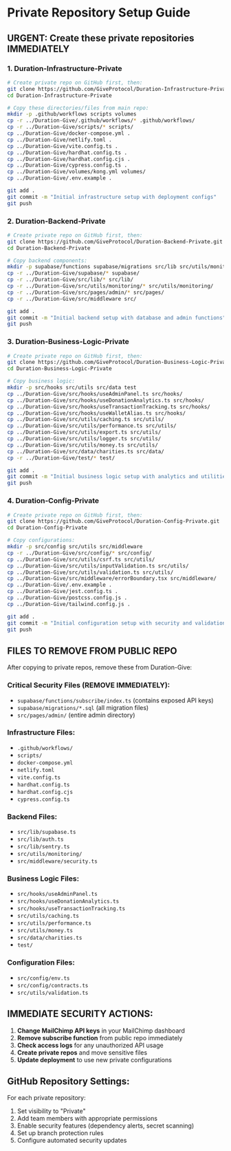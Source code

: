 # Private Repository Setup Guide

## URGENT: Create these private repositories IMMEDIATELY

### 1. Duration-Infrastructure-Private
```bash
# Create private repo on GitHub first, then:
git clone https://github.com/GiveProtocol/Duration-Infrastructure-Private.git
cd Duration-Infrastructure-Private

# Copy these directories/files from main repo:
mkdir -p .github/workflows scripts volumes
cp -r ../Duration-Give/.github/workflows/* .github/workflows/
cp -r ../Duration-Give/scripts/* scripts/
cp ../Duration-Give/docker-compose.yml .
cp ../Duration-Give/netlify.toml .
cp ../Duration-Give/vite.config.ts .
cp ../Duration-Give/hardhat.config.ts .
cp ../Duration-Give/hardhat.config.cjs .
cp ../Duration-Give/cypress.config.ts .
cp ../Duration-Give/volumes/kong.yml volumes/
cp ../Duration-Give/.env.example .

git add .
git commit -m "Initial infrastructure setup with deployment configs"
git push
```

### 2. Duration-Backend-Private
```bash
# Create private repo on GitHub first, then:
git clone https://github.com/GiveProtocol/Duration-Backend-Private.git
cd Duration-Backend-Private

# Copy backend components:
mkdir -p supabase/functions supabase/migrations src/lib src/utils/monitoring src/pages
cp -r ../Duration-Give/supabase/* supabase/
cp -r ../Duration-Give/src/lib/* src/lib/
cp -r ../Duration-Give/src/utils/monitoring/* src/utils/monitoring/
cp -r ../Duration-Give/src/pages/admin/* src/pages/
cp -r ../Duration-Give/src/middleware src/

git add .
git commit -m "Initial backend setup with database and admin functions"
git push
```

### 3. Duration-Business-Logic-Private
```bash
# Create private repo on GitHub first, then:
git clone https://github.com/GiveProtocol/Duration-Business-Logic-Private.git
cd Duration-Business-Logic-Private

# Copy business logic:
mkdir -p src/hooks src/utils src/data test
cp ../Duration-Give/src/hooks/useAdminPanel.ts src/hooks/
cp ../Duration-Give/src/hooks/useDonationAnalytics.ts src/hooks/
cp ../Duration-Give/src/hooks/useTransactionTracking.ts src/hooks/
cp ../Duration-Give/src/hooks/useWalletAlias.ts src/hooks/
cp ../Duration-Give/src/utils/caching.ts src/utils/
cp ../Duration-Give/src/utils/performance.ts src/utils/
cp ../Duration-Give/src/utils/export.ts src/utils/
cp ../Duration-Give/src/utils/logger.ts src/utils/
cp ../Duration-Give/src/utils/money.ts src/utils/
cp ../Duration-Give/src/data/charities.ts src/data/
cp -r ../Duration-Give/test/* test/

git add .
git commit -m "Initial business logic setup with analytics and utilities"
git push
```

### 4. Duration-Config-Private
```bash
# Create private repo on GitHub first, then:
git clone https://github.com/GiveProtocol/Duration-Config-Private.git
cd Duration-Config-Private

# Copy configurations:
mkdir -p src/config src/utils src/middleware
cp -r ../Duration-Give/src/config/* src/config/
cp ../Duration-Give/src/utils/csrf.ts src/utils/
cp ../Duration-Give/src/utils/inputValidation.ts src/utils/
cp ../Duration-Give/src/utils/validation.ts src/utils/
cp ../Duration-Give/src/middleware/errorBoundary.tsx src/middleware/
cp ../Duration-Give/.env.example .
cp ../Duration-Give/jest.config.ts .
cp ../Duration-Give/postcss.config.js .
cp ../Duration-Give/tailwind.config.js .

git add .
git commit -m "Initial configuration setup with security and validation"
git push
```

## FILES TO REMOVE FROM PUBLIC REPO

After copying to private repos, remove these from Duration-Give:

### Critical Security Files (REMOVE IMMEDIATELY):
- `supabase/functions/subscribe/index.ts` (contains exposed API keys)
- `supabase/migrations/*.sql` (all migration files)
- `src/pages/admin/` (entire admin directory)

### Infrastructure Files:
- `.github/workflows/`
- `scripts/`
- `docker-compose.yml`
- `netlify.toml`
- `vite.config.ts`
- `hardhat.config.ts`
- `hardhat.config.cjs`
- `cypress.config.ts`

### Backend Files:
- `src/lib/supabase.ts`
- `src/lib/auth.ts`
- `src/lib/sentry.ts`
- `src/utils/monitoring/`
- `src/middleware/security.ts`

### Business Logic Files:
- `src/hooks/useAdminPanel.ts`
- `src/hooks/useDonationAnalytics.ts`
- `src/hooks/useTransactionTracking.ts`
- `src/utils/caching.ts`
- `src/utils/performance.ts`
- `src/utils/money.ts`
- `src/data/charities.ts`
- `test/`

### Configuration Files:
- `src/config/env.ts`
- `src/config/contracts.ts`
- `src/utils/validation.ts`

## IMMEDIATE SECURITY ACTIONS:

1. **Change MailChimp API keys** in your MailChimp dashboard
2. **Remove subscribe function** from public repo immediately  
3. **Check access logs** for any unauthorized API usage
4. **Create private repos** and move sensitive files
5. **Update deployment** to use new private configurations

## GitHub Repository Settings:

For each private repository:
1. Set visibility to "Private"
2. Add team members with appropriate permissions
3. Enable security features (dependency alerts, secret scanning)
4. Set up branch protection rules
5. Configure automated security updates